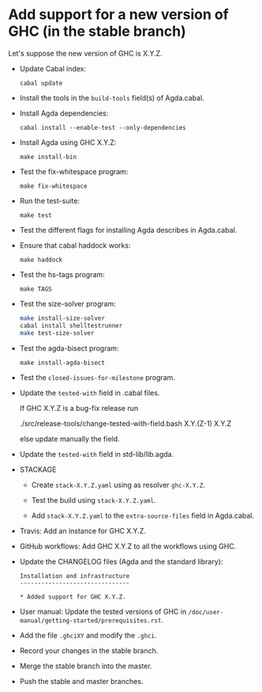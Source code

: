 Add support for a new version of GHC (in the stable branch)
===========================================================

Let's suppose the new version of GHC is X.Y.Z.

* Update Cabal index:

  `cabal update`

* Install the tools in the `build-tools` field(s) of Agda.cabal.

* Install Agda dependencies:

  `cabal install --enable-test --only-dependencies`

* Install Agda using GHC X.Y.Z:

  `make install-bin`

* Test the fix-whitespace program:

  `make fix-whitespace`

* Run the test-suite:

  `make test`

* Test the different flags for installing Agda describes in Agda.cabal.

* Ensure that cabal haddock works:

  `make haddock`

* Test the hs-tags program:

  `make TAGS`

* Test the size-solver program:

  ```bash
  make install-size-solver
  cabal install shelltestrunner
  make test-size-solver
  ```

* Test the agda-bisect program:

  `make install-agda-bisect`

* Test the `closed-issues-for-milestone` program.

* Update the `tested-with` field in .cabal files.

  If GHC X.Y.Z is a bug-fix release run

    ./src/release-tools/change-tested-with-field.bash X.Y.(Z-1) X.Y.Z

  else update manually the field.

* Update the `tested-with` field in std-lib/lib.agda.

* STACKAGE

  - Create `stack-X.Y.Z.yaml` using as resolver `ghc-X.Y.Z`.

  - Test the build using `stack-X.Y.Z.yaml`.

  - Add `stack-X.Y.Z.yaml` to the `extra-source-files` field in
    Agda.cabal.

* Travis: Add an instance for GHC X.Y.Z.

* GitHub workflows: Add GHC X.Y.Z to all the workflows using GHC.

* Update the CHANGELOG files (Agda and the standard library):


   ```
   Installation and infrastructure
   -------------------------------

   * Added support for GHC X.Y.Z.
   ```

* User manual: Update the tested versions of GHC in
  `/doc/user-manual/getting-started/prerequisites.rst`.

* Add the file `.ghciXY` and modify the `.ghci`.

* Record your changes in the stable branch.

* Merge the stable branch into the master.

* Push the stable and master branches.
